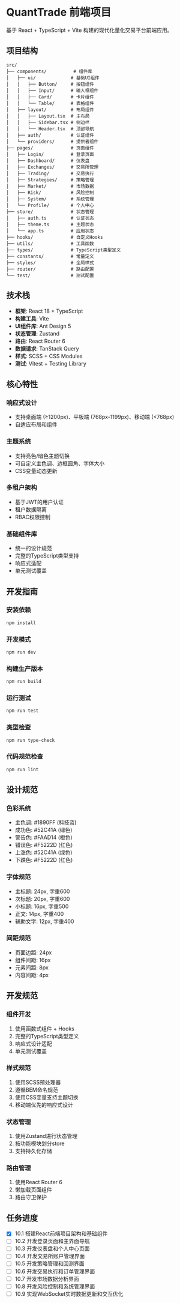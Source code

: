 # QuantTrade 前端项目

基于 React + TypeScript + Vite 构建的现代化量化交易平台前端应用。

## 项目结构

```
src/
├── components/          # 组件库
│   ├── ui/             # 基础UI组件
│   │   ├── Button/     # 按钮组件
│   │   ├── Input/      # 输入框组件
│   │   ├── Card/       # 卡片组件
│   │   └── Table/      # 表格组件
│   ├── layout/         # 布局组件
│   │   ├── Layout.tsx  # 主布局
│   │   ├── Sidebar.tsx # 侧边栏
│   │   └── Header.tsx  # 顶部导航
│   ├── auth/           # 认证组件
│   └── providers/      # 提供者组件
├── pages/              # 页面组件
│   ├── Login/          # 登录页面
│   ├── Dashboard/      # 仪表盘
│   ├── Exchanges/      # 交易所管理
│   ├── Trading/        # 交易执行
│   ├── Strategies/     # 策略管理
│   ├── Market/         # 市场数据
│   ├── Risk/           # 风险控制
│   ├── System/         # 系统管理
│   └── Profile/        # 个人中心
├── store/              # 状态管理
│   ├── auth.ts         # 认证状态
│   ├── theme.ts        # 主题状态
│   └── app.ts          # 应用状态
├── hooks/              # 自定义Hooks
├── utils/              # 工具函数
├── types/              # TypeScript类型定义
├── constants/          # 常量定义
├── styles/             # 全局样式
├── router/             # 路由配置
└── test/               # 测试配置
```

## 技术栈

- **框架**: React 18 + TypeScript
- **构建工具**: Vite
- **UI组件库**: Ant Design 5
- **状态管理**: Zustand
- **路由**: React Router 6
- **数据请求**: TanStack Query
- **样式**: SCSS + CSS Modules
- **测试**: Vitest + Testing Library

## 核心特性

### 响应式设计
- 支持桌面端 (≥1200px)、平板端 (768px-1199px)、移动端 (<768px)
- 自适应布局和组件

### 主题系统
- 支持亮色/暗色主题切换
- 可自定义主色调、边框圆角、字体大小
- CSS变量动态更新

### 多租户架构
- 基于JWT的用户认证
- 租户数据隔离
- RBAC权限控制

### 基础组件库
- 统一的设计规范
- 完整的TypeScript类型支持
- 响应式适配
- 单元测试覆盖

## 开发指南

### 安装依赖
```bash
npm install
```

### 开发模式
```bash
npm run dev
```

### 构建生产版本
```bash
npm run build
```

### 运行测试
```bash
npm run test
```

### 类型检查
```bash
npm run type-check
```

### 代码规范检查
```bash
npm run lint
```

## 设计规范

### 色彩系统
- 主色调: #1890FF (科技蓝)
- 成功色: #52C41A (绿色)
- 警告色: #FAAD14 (橙色)
- 错误色: #F5222D (红色)
- 上涨色: #52C41A (绿色)
- 下跌色: #F5222D (红色)

### 字体规范
- 主标题: 24px, 字重600
- 次标题: 20px, 字重600
- 小标题: 16px, 字重500
- 正文: 14px, 字重400
- 辅助文字: 12px, 字重400

### 间距规范
- 页面边距: 24px
- 组件间距: 16px
- 元素间距: 8px
- 内容间距: 4px

## 开发规范

### 组件开发
1. 使用函数式组件 + Hooks
2. 完整的TypeScript类型定义
3. 响应式设计适配
4. 单元测试覆盖

### 样式规范
1. 使用SCSS预处理器
2. 遵循BEM命名规范
3. 使用CSS变量支持主题切换
4. 移动端优先的响应式设计

### 状态管理
1. 使用Zustand进行状态管理
2. 按功能模块划分store
3. 支持持久化存储

### 路由管理
1. 使用React Router 6
2. 懒加载页面组件
3. 路由守卫保护

## 任务进度

- [x] 10.1 搭建React前端项目架构和基础组件
- [ ] 10.2 开发登录页面和主界面导航
- [ ] 10.3 开发仪表盘和个人中心页面
- [ ] 10.4 开发交易所账户管理界面
- [ ] 10.5 开发策略管理和回测界面
- [ ] 10.6 开发交易执行和订单管理界面
- [ ] 10.7 开发市场数据分析界面
- [ ] 10.8 开发风险控制和系统管理界面
- [ ] 10.9 实现WebSocket实时数据更新和交互优化